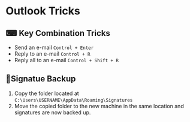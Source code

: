 # Outlook Tricks 

## ⌨ Key Combination Tricks 

- Send an e-mail `Control + Enter` 
- Reply to an e-mail `Control + R` 
- Reply all to an e-mail `Control + Shift + R` 

## 🖖Signatue Backup 

1. Copy the folder located at `C:\Users\USERNAME\AppData\Roaming\Signatures`
2. Move the copied folder to the new machine in the same location and signatures are now backed up. 

